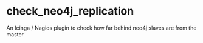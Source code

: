check_neo4j_replication
=======================

An Icinga / Nagios plugin to check how far behind neo4j slaves are from the master
